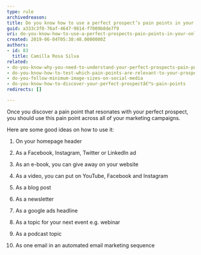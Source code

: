 ```yaml
---
type: rule
archivedreason: 
title: Do you know how to use a perfect prospect’s pain points in your online marketing?
guid: a333c3f0-76af-4647-9814-f7009b8de7f9
uri: do-you-know-how-to-use-a-perfect-prospects-pain-points-in-your-online-marketing
created: 2019-06-04T05:38:48.0000000Z
authors:
- id: 83
  title: Camilla Rosa Silva
related:
- do-you-know-why-you-need-to-understand-your-perfect-prospects-pain-points
- do-you-know-how-to-test-which-pain-points-are-relevant-to-your-prospect
- do-you-follow-minimum-image-sizes-on-social-media
- do-you-know-how-to-discover-your-perfect-prospectâ€™s-pain-points
redirects: []

---
```


Once you discover a pain point that resonates with your perfect prospect, you should use this pain point across all of your marketing campaigns.

<!--endintro-->

Here are some good ideas on how to use it: 




1.	On your homepage header 


2.	As a Facebook, Instagram, Twitter or LinkedIn ad 


3.	As an e-book, you can give away on your website 


4.	As a video, you can put on YouTube, Facebook and Instagram 


5.	As a blog post 


6.	As a newsletter 


7.	As a google ads headline 


8.	As a topic for your next event e.g. webinar 


9.	As a podcast topic 


10.	As one email in an automated email marketing sequence
